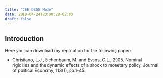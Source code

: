```yaml
---
title: "CEE DSGE Mode"
date: 2019-04-24T23:00:28+02:00
draft: false
---
```


## Introduction

Here you can download my replication for the following paper:

* Christiano, L.J., Eichenbaum, M. and Evans, C.L., 2005. Nominal rigidities and the dynamic effects of a shock to monetary policy. Journal of political Economy, 113(1), pp.1-45.
